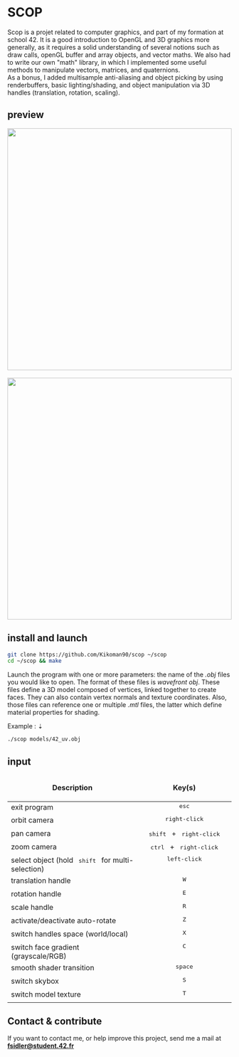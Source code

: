 # SCOP

Scop is a projet related to computer graphics, and part of my formation at school 42.
It is a good introduction to OpenGL and 3D graphics more generally, as it requires a solid understanding of several notions such as draw calls, openGL buffer and array objects, and vector maths. We also had to write our own "math" library, in which I implemented some useful methods to manipulate vectors, matrices, and quaternions.<br />
As a bonus, I added multisample anti-aliasing and object picking by using renderbuffers, basic lighting/shading, and object manipulation via 3D handles (translation, rotation, scaling).

## preview

<img align="center"
src="https://github.com/Kikoman90/scop/blob/master/screenshots/scop_1.gif" width="100%" height="544px" />
<br />
<br />
<img align="center"
src="https://github.com/Kikoman90/scop/blob/master/screenshots/scop_2.gif" width="100%" height="544px" />

## install and launch

```bash
git clone https://github.com/Kikoman90/scop ~/scop
cd ~/scop && make
```
Launch the program with one or more parameters: the name of the <i>.obj</i> files you would like to open.
The format of these files is <i>wavefront obj</i>. These files define a 3D model composed of vertices, linked together to create faces. They can also contain vertex normals and texture coordinates. Also, those files can reference one or multiple <i>.mtl</i> files, the latter which define material properties for shading.

Example : ⇣
```bash
./scop models/42_uv.obj
```

## input

<table width="100%">
<thead>
<tr>
<td width="55%" height="60px" align="center" cellpadding="0">
<strong>Description</strong>
</td>
<td width="40%" align="center" cellpadding="0">
<span style="width:70px">&nbsp;</span><strong>Key(s)</strong><span style="width:50px">&nbsp;</span>
</td>
</tr>
</thead>
<tbody>
<tr>
<td valign="top" height="30px">exit program</td>
<td valign="top" align="center"><kbd>&nbsp;esc&nbsp;</kbd></td>
</tr>
<tr>
<td valign="top" height="30px">orbit camera</td>
<td valign="top" align="center"><kbd>&nbsp;right-click&nbsp;</kbd></td>
</tr>
<tr>
<td valign="top" height="30px">pan camera</td>
<td valign="top" align="center"><kbd>&nbsp;shift&nbsp;</kbd><span>&nbsp;+&nbsp;</span><kbd>&nbsp;right-click&nbsp;</kbd></td>
</tr>
<tr>
<td valign="top" height="30px">zoom camera</td>
<td valign="top" align="center"><kbd>&nbsp;ctrl&nbsp;</kbd><span>&nbsp;+&nbsp;</span><kbd>&nbsp;right-click&nbsp;</kbd></td>
</tr>
<tr>
<td valign="top" height="30px">select object (hold <kbd>&nbsp;shift&nbsp;</kbd> for multi-selection)</td>
<td valign="top" align="center"><kbd>&nbsp;left-click&nbsp;</kbd></td>
</tr>
<tr>
<td valign="top" height="30px">translation handle</td>
<td valign="top" align="center"><kbd>&nbsp;W&nbsp;</kbd></td>
</tr>
<tr>
<td valign="top" height="30px">rotation handle</td>
<td valign="top" align="center"><kbd>&nbsp;E&nbsp;</kbd></td>
</tr>
<tr>
<td valign="top" height="30px">scale handle</td>
<td valign="top" align="center"><kbd>&nbsp;R&nbsp;</kbd></td>
</tr>
<tr>
<td valign="top" height="30px">activate/deactivate auto-rotate</td>
<td valign="top" align="center"><kbd>&nbsp;Z&nbsp;</kbd></td>
</tr>
<tr>
<td valign="top" height="30px">switch handles space (world/local)</td>
<td valign="top" align="center"><kbd>&nbsp;X&nbsp;</kbd></td>
</tr>
<tr>
<td valign="top" height="30px">switch face gradient (grayscale/RGB)</td>
<td valign="top" align="center"><kbd>&nbsp;C&nbsp;</kbd></td>
</tr>
<tr>
<td valign="top" height="30px">smooth shader transition</td>
<td valign="top" align="center"><kbd>&nbsp;space&nbsp;</kbd></td>
</tr>
<tr>
<td valign="top" height="30px">switch skybox</td>
<td valign="top" align="center"><kbd>&nbsp;S&nbsp;</kbd></td>
</tr>
<tr>
<td valign="top" height="30px">switch model texture</td>
<td valign="top" align="center"><kbd>&nbsp;T&nbsp;</kbd></td>
</tr>
</tbody>
</table>

## Contact & contribute

If you want to contact me, or help improve this project, send me a mail at **fsidler@student.42.fr**
